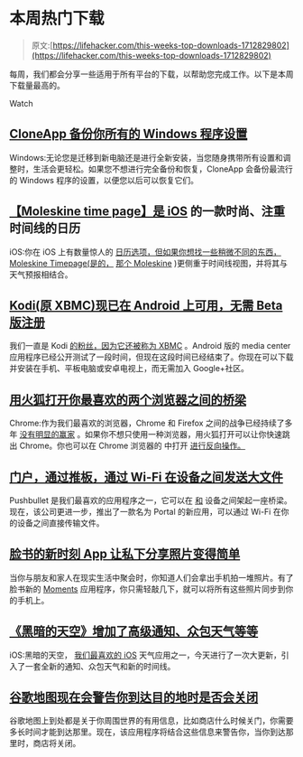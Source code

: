 # 本周热门下载

> 原文:[https://lifehacker.com/this-weeks-top-downloads-1712829802](https://lifehacker.com/this-weeks-top-downloads-1712829802)

每周，我们都会分享一些适用于所有平台的下载，以帮助您完成工作。以下是本周下载量最高的。

Watch

## [CloneApp 备份你所有的 Windows 程序设置](http://lifehacker.com/cloneapp-backs-up-all-your-windows-program-settings-1710987383)

Windows:无论您是迁移到新电脑还是进行全新安装，当您随身携带所有设置和调整时，生活会更轻松。如果您不想进行完全备份和恢复，CloneApp 会备份最流行的 Windows 程序的设置，以便您以后可以恢复它们。

## [【Moleskine time page】是 iOS](http://lifehacker.com/moleskine-timepage-is-a-sleek-timeline-focused-calenda-1710659674) 的一款时尚、注重时间线的日历

iOS:你在 iOS 上有数量惊人的 [日历选项，但如果你想找一些稍微不同的东西，Moleskine Timepage(是的，](http://lifehacker.com/the-best-calendar-app-for-iphone-5833969) [那个 Moleskine](http://lifehacker.com/most-popular-paper-notebook-moleskine-1171096770) )更侧重于时间线视图，并将其与天气预报相结合。

## [Kodi(原 XBMC)现已在 Android 上可用，无需 Beta 版注册](http://lifehacker.com/kodi-formerly-xbmc-now-available-on-android-no-beta-1711356330)

我们一直是 Kodi [的粉丝，因为它还被称为 XBMC](http://lifehacker.com/xbmc-renames-and-rebrands-to-kodi-entertainment-center-1614575026) 。Android 版的 media center 应用程序已经公开测试了一段时间，但现在这段时间已经结束了。你现在可以下载并安装在手机、平板电脑或安卓电视上，而无需加入 Google+社区。

## [用火狐打开你最喜欢的两个浏览器之间的桥梁](http://lifehacker.com/open-with-firefox-bridges-the-gap-between-your-two-favo-1711922925)

Chrome:作为我们最喜欢的浏览器，Chrome 和 Firefox 之间的战争已经持续了多年 [没有明显的赢家](http://lifehacker.com/chrome-vs-firefox-your-best-arguments-1462628969) 。如果你不想只使用一种浏览器，用火狐打开可以让你快速跳出 Chrome。你也可以在 Chrome 浏览器的 中打开 [进行反向操作。](https://addons.mozilla.org/en-US/firefox/addon/open-in-chrome/)

## [门户，通过推板，通过 Wi-Fi 在设备之间发送大文件](http://lifehacker.com/portal-by-pushbullet-sends-large-files-between-device-1711920162)

Pushbullet 是我们最喜欢的应用程序之一，它可以在 [和](http://lifehacker.com/how-to-use-pushbullet-to-bridge-the-gap-between-all-you-1548595270) 设备之间架起一座桥梁。现在，该公司更进一步，推出了一款名为 Portal 的新应用，可以通过 Wi-Fi 在你的设备之间直接传输文件。

## [脸书的新时刻 App 让私下分享照片变得简单](http://lifehacker.com/facebooks-new-moments-app-makes-sharing-private-photos-1711464457)

当你与朋友和家人在现实生活中聚会时，你知道人们会拿出手机拍一堆照片。有了脸书新的 [Moments](http://www.momentsapp.com/) 应用程序，你只需轻敲几下，就可以将所有这些照片同步到你的手机上。

## [《黑暗的天空》增加了高级通知、众包天气等等](http://lifehacker.com/dark-sky-adds-advanced-notifications-crowd-sourced-wea-1712012174)

iOS:黑暗的天空， [我们最喜欢的 iOS](http://lifehacker.com/the-best-weather-app-for-iphone-5982744) 天气应用之一，今天进行了一次大更新，引入了一套全新的通知、众包天气和新的时间线。

## [谷歌地图现在会警告你到达目的地时是否会关闭](http://lifehacker.com/google-maps-now-warns-if-your-destination-will-be-close-1711624049)

谷歌地图上到处都是关于你周围世界的有用信息，比如商店什么时候关门，你需要多长时间才能到达那里。现在，该应用程序将结合这些信息来警告你，当你到达那里时，商店将关闭。